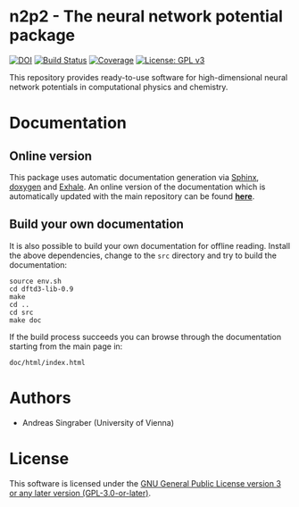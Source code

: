 n2p2 - The neural network potential package
===========================================

[![DOI](https://zenodo.org/badge/142296892.svg)](https://zenodo.org/badge/latestdoi/142296892)
[![Build Status](https://travis-ci.org/CompPhysVienna/n2p2.svg?branch=master)](https://travis-ci.org/CompPhysVienna/n2p2)
[![Coverage](https://codecov.io/gh/CompPhysVienna/n2p2/branch/master/graph/badge.svg)](https://codecov.io/gh/CompPhysVienna/n2p2)
[![License: GPL v3](https://img.shields.io/badge/License-GPLv3-blue.svg)](https://www.gnu.org/licenses/gpl-3.0)

This repository provides ready-to-use software for high-dimensional neural
network potentials in computational physics and chemistry.

# Documentation

## Online version
This package uses automatic documentation generation via
[Sphinx](http://www.sphinx-doc.org), [doxygen](http://www.doxygen.nl/) and
[Exhale](https://github.com/svenevs/exhale). An online version of the
documentation which is automatically updated with the main repository can be
found [__here__](http://compphysvienna.github.io/n2p2).

## Build your own documentation
It is also possible to build your own documentation for offline reading.
Install the above dependencies, change to the `src` directory and try to build
the documentation:
```
source env.sh
cd dftd3-lib-0.9
make
cd ..
cd src
make doc
```
If the build process succeeds you can browse through the documentation starting
from the main page in:
```
doc/html/index.html
```

# Authors

 - Andreas Singraber (University of Vienna)

# License

This software is licensed under the [GNU General Public License version 3 or any later version (GPL-3.0-or-later)](https://www.gnu.org/licenses/gpl.txt).

